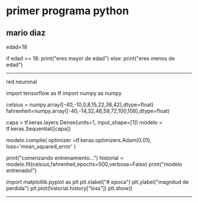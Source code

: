 # primer programa python 
## mario diaz 




edad=18

if edad >= 18:
    print("eres mayor de edad")
else:
    print("eres menos de edad")


---------------------------------------------------------------------------------------------
red neuronal

import tensorflow as tf
import numpy as numpy

celsius = numpy.array([-40,-10,0,8,15,22,38,42],dtype=float)
fahrenheit=numpy.array([-40,-14,32,46,59,72,100,108],dtype=float)

capa = tf.keras.layers.Dense(units=1, input_shape=[1])
modelo = tf.keras.Sequential([capa])

modelo.compile(
    optimizer =tf.keras.optimizers.Adam(0.01),
    loss='mean_squared_error'
)

print("comenzando entrenamiento...")
historial = modelo.fit(celsius,fahrenheit,epochs=500,verbose=False)
print("modelo entrenado!")

import matplotlib.pyplot as plt
plt.xlabel("# epoca")
plt.ylabel("magnitud de perdida")
plt.plot(historial.history["loss"])
plt.show()



------------------------------------------------------------------------------------------------------------------
